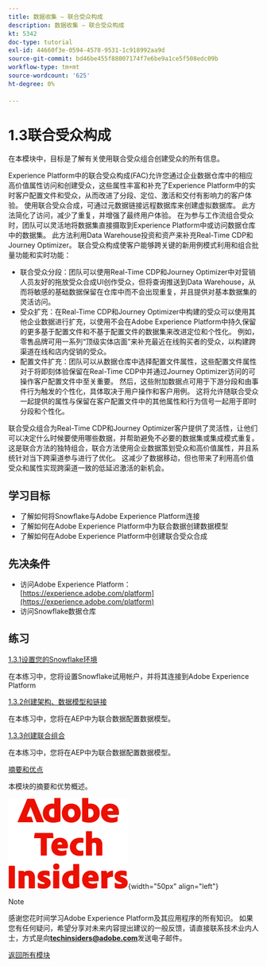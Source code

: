 ```yaml
---
title: 数据收集 — 联合受众构成
description: 数据收集 — 联合受众构成
kt: 5342
doc-type: tutorial
exl-id: 44660f3e-0594-4578-9531-1c918992aa9d
source-git-commit: bd46be455f88007174f7e6be9a1ce5f508edc09b
workflow-type: tm+mt
source-wordcount: '625'
ht-degree: 0%

---
```


# 1.3联合受众构成

在本模块中，目标是了解有关使用联合受众组合创建受众的所有信息。

Experience Platform中的联合受众构成(FAC)允许您通过企业数据仓库中的相应高价值属性访问和创建受众，这些属性丰富和补充了Experience Platform中的实时客户配置文件和受众，从而改进了分段、定位、激活和交付有影响力的客户体验。 使用联合受众合成，可通过元数据链接远程数据库来创建虚拟数据库。 此方法简化了访问，减少了重复，并增强了最终用户体验。 在为参与工作流组合受众时，团队可以灵活地将数据集直接摄取到Experience Platform中或访问数据仓库中的数据集。 此方法利用Data Warehouse投资和资产来补充Real-Time CDP和Journey Optimizer。 联合受众构成使客户能够跨关键的新用例模式利用和组合批量功能和实时功能：

- 联合受众分段：团队可以使用Real-Time CDP和Journey Optimizer中对营销人员友好的拖放受众合成UI创作受众，但将查询推送到Data Warehouse，从而将敏感的基础数据保留在仓库中而不会出现重复，并且提供对基本数据集的灵活访问。
- 受众扩充：在Real-Time CDP和Journey Optimizer中构建的受众可以使用其他企业数据进行扩充，以使用不会在Adobe Experience Platform中持久保留的更多基于配置文件和不基于配置文件的数据集来改进定位和个性化。 例如，零售品牌可用一系列“顶级实体店面”来补充最近在线购买者的受众，以构建跨渠道在线和店内促销的受众。
- 配置文件扩充：团队可以从数据仓库中选择配置文件属性，这些配置文件属性对于将即刻体验保留在Real-Time CDP中并通过Journey Optimizer访问的可操作客户配置文件中至关重要。 然后，这些附加数据点可用于下游分段和由事件行为触发的个性化，具体取决于用户操作和客户用例。 这将允许随联合受众一起提供的属性与保留在客户配置文件中的其他属性和行为信号一起用于即时分段和个性化。

联合受众组合为Real-Time CDP和Journey Optimizer客户提供了灵活性，让他们可以决定什么时候要使用哪些数据，并帮助避免不必要的数据集或集成模式重复。 这是联合方法的独特组合，联合方法使用企业数据策划受众和高价值属性，并且系统针对当下跨渠道参与进行了优化。 这减少了数据移动，但也带来了利用高价值受众和属性实现跨渠道一致的低延迟激活的新机会。

## 学习目标

- 了解如何将Snowflake与Adobe Experience Platform连接
- 了解如何在Adobe Experience Platform中为联合数据创建数据模型
- 了解如何在Adobe Experience Platform中创建联合受众合成

## 先决条件

- 访问Adobe Experience Platform： [https://experience.adobe.com/platform](https://experience.adobe.com/platform)
- 访问Snowflake数据仓库

## 练习

[1.3.1设置您的Snowflake环境](./ex1.md)

在本练习中，您将设置Snowflake试用帐户，并将其连接到Adobe Experience Platform

[1.3.2创建架构、数据模型和链接](./ex2.md)

在本练习中，您将在AEP中为联合数据配置数据模型。

[1.3.3创建联合组合](./ex3.md)

在本练习中，您将在AEP中为联合数据配置数据模型。

[摘要和优点](./summary.md)

本模块的摘要和优势概述。

![技术内部人士](./../../../assets/images/techinsiders.png){width="50px" align="left"}

>[!NOTE]
>
>感谢您花时间学习Adobe Experience Platform及其应用程序的所有知识。 如果您有任何疑问，希望分享对未来内容提出建议的一般反馈，请直接联系技术业内人士，方式是向&#x200B;**techinsiders@adobe.com**&#x200B;发送电子邮件。

[返回所有模块](../../../overview.md)
